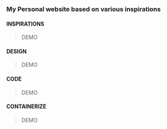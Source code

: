 ### My Personal website based on various inspirations

#### INSPIRATIONS
> DEMO

#### DESIGN
> DEMO

#### CODE
> DEMO

#### CONTAINERIZE
> DEMO
